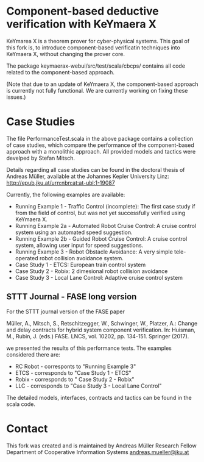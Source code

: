 Component-based deductive verification with KeYmaera X
======================================================
KeYmarea X is a theorem prover for cyber-physical systems. This goal of this fork is, to introduce component-based verificatin techniques into KeYmaera X, without changing the prover core.

The package keymaerax-webui/src/test/scala/cbcps/ contains all code related to the component-based approach.

(Note that due to an update of KeYmaera X, the component-based approach is currently not fully functional. We are currently working on fixing these issues.)

Case Studies
============
The file PerformanceTest.scala in the above package contains a collection of case studies, which compare the performance of the component-based approach with a monolithic approach. All provided models and tactics were develped by Stefan Mitsch.

Details regarding all case studies can be found in the doctoral thesis of Andreas Müller, available at the Johannes Kepler University Linz: http://epub.jku.at/urn:nbn:at:at-ubl:1-19087

Currently, the following examples are available:
* Running Example 1 - Traffic Control (incomplete): The first case study if from the field of control, but was not yet successfully verified using KeYmaera X.
* Running  Example 2a - Automated Robot Cruise Control: A cruise control system using an automated speed suggestion.
* Running Example 2b - Guided Robot Cruise Control: A cruise control system, allowing user input for speed suggestions.
* Running Example 3 - Robot Obstacle Avoidance: A very simple tele-operated robot collision avoidance system.
* Case Study 1 - ETCS: European train control system
* Case Study 2 - Robix: 2 dimesional robot collision avoidance
* Case Study 3 - Local Lane Control: Adaptive cruise control system

STTT Journal - FASE long version
--------------------------------
For the STTT journal version of the FASE paper 

  Müller, A., Mitsch, S., Retschitzegger, W., Schwinger, W., Platzer, A.: Change and delay contracts for hybrid system component verification. In: Huisman, M., Rubin, J. (eds.) FASE. LNCS, vol. 10202, pp. 134-151. Springer (2017).
  
we presented the results of this performance tests. The examples considered there are:
* RC Robot - corresponts to "Running Example 3"
* ETCS - corresponds to "Case Study 1 - ETCS"
* Robix - corresponds to " Case Study 2 - Robix"
* LLC - corresponds to "Case Study 3 - Local Lane Control"

The detailed models, interfaces, contracts and tactics can be found in the scala code.

Contact
=======
This fork was created and is maintained by
Andreas Müller
Research Fellow
Department of Cooperative Information Systems
andreas.mueller@jku.at
